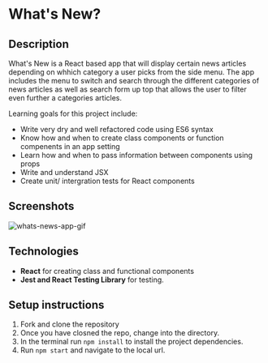 # What's New?

## Description
What's New is a React based app that will display certain news articles depending on whhich category a user picks from the side menu. The app includes the menu to switch and search through the different categories of news articles as well as search form up top that allows the user to filter even further a categories articles. 

Learning goals for this project include:
* Write very dry and well refactored code using ES6 syntax
* Know how and when to create class components or function compenents in an app setting
* Learn how and when to pass information between components using props
* Write and understand JSX 
* Create unit/ intergration tests for React components

## Screenshots

![whats-news-app-gif](https://media1.giphy.com/media/dViHNLSm3ooYqGeI8H/giphy.gif)

## Technologies
* **React** for creating class and functional components
* **Jest and React Testing Library** for testing.

## Setup instructions
1. Fork and clone the repository
2. Once you have closned the repo, change into the directory.
3. In the terminal run `npm install` to install the project dependencies.
4. Run `npm start` and navigate to the local url.
